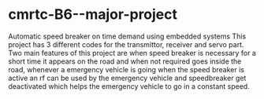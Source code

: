 # cmrtc-B6--major-project
Automatic speed breaker on time demand using embedded systems
This project has 3 different codes for the transmittor, receiver and servo part.
Two main features of this project are when speed breaker is necessary for a short time it appears on the road and when not required goes inside the road, whenever a emergency vehicle is going when the speed breaker is active an rf can be used by the emergency vehicle and speedbreaker get deactivated which helps the emergency vehicle to go in a constant speed.
